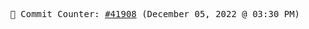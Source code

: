 <p align="center">
    <samp>
        📮 Commit Counter: <a href="https://github.com/Javascript-void0/Javascript-void0/commits/main">#41908</a> (December 05, 2022 @ 03:30 PM)
    </samp>
</p>